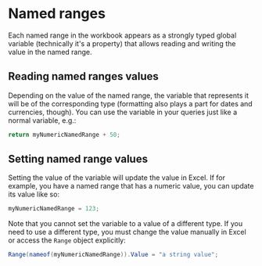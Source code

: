 # Named ranges

Each named range in the workbook appears as a strongly typed global variable (technically it's a property) that allows reading and writing the value in the named range. 

## Reading named ranges values
Depending on the value of the named range, the variable that represents it will be of the corresponding type (formatting also plays a part for dates and currencies, though). You can use the variable in your queries just like a normal variable, e.g.:

```csharp
return myNumericNamedRange + 50;
```

## Setting named range values
Setting the value of the variable will update the value in Excel. If for example, you have a named range that has a numeric value, you can update its value like so: 

```csharp
myNumericNamedRange = 123;
```

Note that you cannot set the variable to a value of a different type. If you need to use a different type, you must change the value manually in Excel or access the `Range` object explicitly:

```C#
Range(nameof(myNumericNamedRange)).Value = "a string value";
```  
